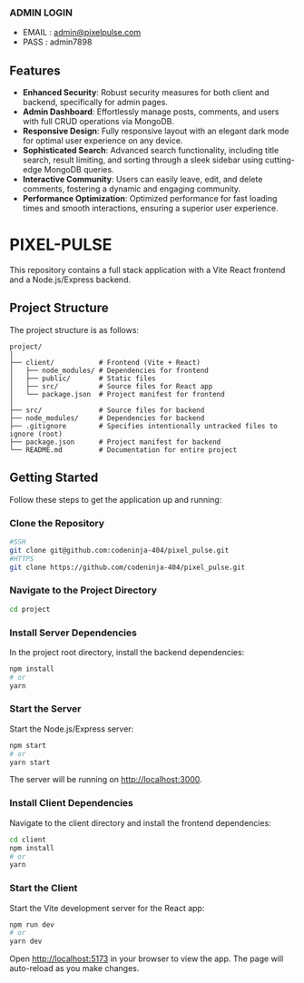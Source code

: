 ### ADMIN LOGIN

- EMAIL : admin@pixelpulse.com
- PASS : admin7898

## Features

- **Enhanced Security**: Robust security measures for both client and backend, specifically for admin pages.
- **Admin Dashboard**: Effortlessly manage posts, comments, and users with full CRUD operations via MongoDB.
- **Responsive Design**: Fully responsive layout with an elegant dark mode for optimal user experience on any device.
- **Sophisticated Search**: Advanced search functionality, including title search, result limiting, and sorting through a sleek sidebar using cutting-edge MongoDB queries.
- **Interactive Community**: Users can easily leave, edit, and delete comments, fostering a dynamic and engaging community.
- **Performance Optimization**: Optimized performance for fast loading times and smooth interactions, ensuring a superior user experience.

# PIXEL-PULSE

This repository contains a full stack application with a Vite React frontend and a Node.js/Express backend.

## Project Structure

The project structure is as follows:

```
project/
│
├── client/           # Frontend (Vite + React)
│   ├── node_modules/ # Dependencies for frontend
│   ├── public/       # Static files
│   ├── src/          # Source files for React app
│   └── package.json  # Project manifest for frontend
│
├── src/              # Source files for backend
├── node_modules/     # Dependencies for backend
├── .gitignore        # Specifies intentionally untracked files to ignore (root)
├── package.json      # Project manifest for backend
└── README.md         # Documentation for entire project
```

## Getting Started

Follow these steps to get the application up and running:

### Clone the Repository

```bash
#SSH
git clone git@github.com:codeninja-404/pixel_pulse.git
#HTTPS
git clone https://github.com/codeninja-404/pixel_pulse.git
```

### Navigate to the Project Directory

```bash
cd project
```

### Install Server Dependencies

In the project root directory, install the backend dependencies:

```bash
npm install
# or
yarn
```

### Start the Server

Start the Node.js/Express server:

```bash
npm start
# or
yarn start
```

The server will be running on [http://localhost:3000](http://localhost:3000).

### Install Client Dependencies

Navigate to the client directory and install the frontend dependencies:

```bash
cd client
npm install
# or
yarn
```

### Start the Client

Start the Vite development server for the React app:

```bash
npm run dev
# or
yarn dev
```

Open [http://localhost:5173](http://localhost:5173) in your browser to view the app. The page will auto-reload as you make changes.
